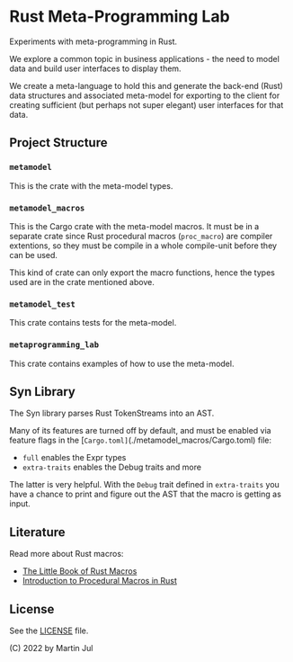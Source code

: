 # Rust Meta-Programming Lab

Experiments with meta-programming in Rust.

We explore a common topic in business applications - the need to model data and build user interfaces to display them.

We create a meta-language to hold this and generate the back-end (Rust) data structures and
associated meta-model for exporting to the client for creating sufficient (but perhaps not super elegant) user interfaces
for that data.

## Project Structure

### `metamodel`
This is the crate with the meta-model types.

### `metamodel_macros`
This is the Cargo crate with the meta-model macros. It must be in a separate crate since Rust procedural macros (`proc_macro`) are compiler extentions, so
they must be compile in a whole compile-unit before they can be used.

This kind of crate can only export the macro functions, hence the types used are in the crate mentioned above.

### `metamodel_test`
This crate contains tests for the meta-model.

### `metaprogramming_lab`
This crate contains examples of how to use the meta-model.


## Syn Library
The Syn library parses Rust TokenStreams into an AST.

Many of its features are turned off by default, and must be enabled via feature flags in the [`Cargo.toml]`(./metamodel_macros/Cargo.toml) file:

- `full` enables the Expr types
- `extra-traits` enables the Debug traits and more

The latter is very helpful. With the `Debug` trait defined in `extra-traits` you have a chance to print and figure out the AST that the macro is getting as input.


## Literature
Read more about Rust macros:

- [The Little Book of Rust Macros](https://veykril.github.io/tlborm/introduction.html)
- [Introduction to Procedural Macros in Rust](https://tinkering.xyz/introduction-to-proc-macros/)

## License
See the [LICENSE](./LICENSE) file.

(C) 2022 by Martin Jul
